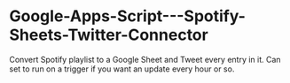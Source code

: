# Google-Apps-Script---Spotify-Sheets-Twitter-Connector
Convert Spotify playlist to a Google Sheet and Tweet every entry in it. Can set to run on a trigger if you want an update every hour or so.
